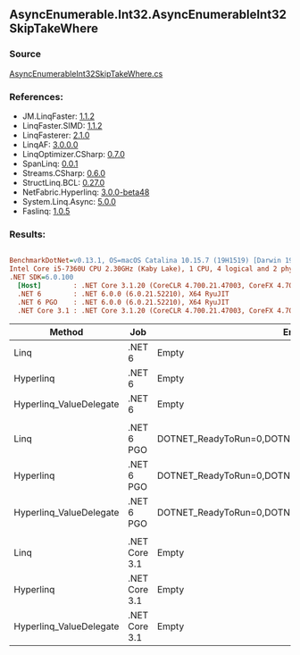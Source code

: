 ﻿## AsyncEnumerable.Int32.AsyncEnumerableInt32SkipTakeWhere

### Source
[AsyncEnumerableInt32SkipTakeWhere.cs](../LinqBenchmarks/AsyncEnumerable/Int32/AsyncEnumerableInt32SkipTakeWhere.cs)

### References:
- JM.LinqFaster: [1.1.2](https://www.nuget.org/packages/JM.LinqFaster/1.1.2)
- LinqFaster.SIMD: [1.1.2](https://www.nuget.org/packages/LinqFaster.SIMD/1.0.3)
- LinqFasterer: [2.1.0](https://www.nuget.org/packages/LinqFasterer/2.1.0)
- LinqAF: [3.0.0.0](https://www.nuget.org/packages/LinqAF/3.0.0.0)
- LinqOptimizer.CSharp: [0.7.0](https://www.nuget.org/packages/LinqOptimizer.CSharp/0.7.0)
- SpanLinq: [0.0.1](https://www.nuget.org/packages/SpanLinq/0.0.1)
- Streams.CSharp: [0.6.0](https://www.nuget.org/packages/Streams.CSharp/0.6.0)
- StructLinq.BCL: [0.27.0](https://www.nuget.org/packages/StructLinq/0.27.0)
- NetFabric.Hyperlinq: [3.0.0-beta48](https://www.nuget.org/packages/NetFabric.Hyperlinq/3.0.0-beta48)
- System.Linq.Async: [5.0.0](https://www.nuget.org/packages/System.Linq.Async/5.0.0)
- Faslinq: [1.0.5](https://www.nuget.org/packages/Faslinq/1.0.5)

### Results:
``` ini

BenchmarkDotNet=v0.13.1, OS=macOS Catalina 10.15.7 (19H1519) [Darwin 19.6.0]
Intel Core i5-7360U CPU 2.30GHz (Kaby Lake), 1 CPU, 4 logical and 2 physical cores
.NET SDK=6.0.100
  [Host]        : .NET Core 3.1.20 (CoreCLR 4.700.21.47003, CoreFX 4.700.21.47101), X64 RyuJIT
  .NET 6        : .NET 6.0.0 (6.0.21.52210), X64 RyuJIT
  .NET 6 PGO    : .NET 6.0.0 (6.0.21.52210), X64 RyuJIT
  .NET Core 3.1 : .NET Core 3.1.20 (CoreCLR 4.700.21.47003, CoreFX 4.700.21.47101), X64 RyuJIT


```
|                  Method |           Job |                                                EnvironmentVariables |       Runtime | Skip | Count |    Mean |    Error |   StdDev |        Ratio | RatioSD | Allocated |
|------------------------ |-------------- |-------------------------------------------------------------------- |-------------- |----- |------ |--------:|---------:|---------:|-------------:|--------:|----------:|
|                    Linq |        .NET 6 |                                                               Empty |      .NET 6.0 | 1000 |   100 | 1.890 s | 0.0377 s | 0.0827 s |     baseline |         |    278 KB |
|               Hyperlinq |        .NET 6 |                                                               Empty |      .NET 6.0 | 1000 |   100 | 1.893 s | 0.0377 s | 0.0779 s | 1.01x slower |   0.07x |    217 KB |
| Hyperlinq_ValueDelegate |        .NET 6 |                                                               Empty |      .NET 6.0 | 1000 |   100 | 1.891 s | 0.0374 s | 0.0845 s | 1.00x slower |   0.07x |    217 KB |
|                         |               |                                                                     |               |      |       |         |          |          |              |         |           |
|                    Linq |    .NET 6 PGO | DOTNET_ReadyToRun=0,DOTNET_TC_QuickJitForLoops=1,DOTNET_TieredPGO=1 |      .NET 6.0 | 1000 |   100 | 1.895 s | 0.0374 s | 0.0674 s |     baseline |         |    278 KB |
|               Hyperlinq |    .NET 6 PGO | DOTNET_ReadyToRun=0,DOTNET_TC_QuickJitForLoops=1,DOTNET_TieredPGO=1 |      .NET 6.0 | 1000 |   100 | 1.896 s | 0.0379 s | 0.0664 s | 1.00x slower |   0.06x |    218 KB |
| Hyperlinq_ValueDelegate |    .NET 6 PGO | DOTNET_ReadyToRun=0,DOTNET_TC_QuickJitForLoops=1,DOTNET_TieredPGO=1 |      .NET 6.0 | 1000 |   100 | 1.891 s | 0.0375 s | 0.0853 s | 1.00x slower |   0.06x |    217 KB |
|                         |               |                                                                     |               |      |       |         |          |          |              |         |           |
|                    Linq | .NET Core 3.1 |                                                               Empty | .NET Core 3.1 | 1000 |   100 | 1.907 s | 0.0377 s | 0.0881 s |     baseline |         |    243 KB |
|               Hyperlinq | .NET Core 3.1 |                                                               Empty | .NET Core 3.1 | 1000 |   100 | 1.927 s | 0.0239 s | 0.0223 s | 1.04x slower |   0.09x |    182 KB |
| Hyperlinq_ValueDelegate | .NET Core 3.1 |                                                               Empty | .NET Core 3.1 | 1000 |   100 | 1.917 s | 0.0380 s | 0.0953 s | 1.01x slower |   0.08x |    182 KB |
